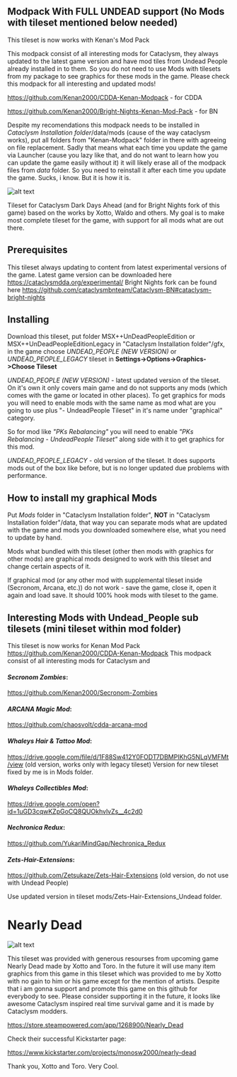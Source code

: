 
## Modpack With FULL UNDEAD support (No Mods with tileset mentioned below needed)
This tileset is now works with Kenan's Mod Pack 

This modpack consist of all interesting mods for Cataclysm, they always updated to the latest game version and have mod tiles from Undead People already installed in to them. So you do not need to use Mods with tilesets from my package to see graphics for these mods in the game. Please check this modpack for all interesting and updated mods!


https://github.com/Kenan2000/CDDA-Kenan-Modpack - for CDDA 


https://github.com/Kenan2000/Bright-Nights-Kenan-Mod-Pack - for BN


Despite my recomendations this modpack needs to be installed in *Cataclysm Installation folder*/data/mods (cause of the way cataclysm works), put all folders from "Kenan-Modpack" folder in there with agreeing on file replacement. Sadly that means what each time you update the game via Launcher (cause you lazy like that, and do not want to learn how you can update the game easily without it) it will likely erase all of the modpack files from *data* folder. So you need to reinstall it after each time you update the game. Sucks, i know. But it is how it is.


![alt text](https://i.imgur.com/BFQzWtC.png)

Tileset for Cataclysm Dark Days Ahead (and for Bright Nights fork of this game) based on the works by Xotto, Waldo and others. My goal is to make most complete tileset for the game, with support for all mods what are out there.


## Prerequisites

This tileset always updating to content from latest experimental versions of the game.
Latest game version can be downloaded here https://cataclysmdda.org/experimental/
Bright Nights fork can be found here https://github.com/cataclysmbnteam/Cataclysm-BN#cataclysm-bright-nights

## Installing

Download this tileset, put folder MSX++UnDeadPeopleEdition or MSX++UnDeadPeopleEditionLegacy in "Cataclysm Installation folder"/gfx, in the game choose *UNDEAD_PEOPLE (NEW VERSION)* or *UNDEAD_PEOPLE_LEGACY* tileset in **Settings->Options->Graphics->Choose Tileset**

*UNDEAD_PEOPLE (NEW VERSION)* - latest updated version of the tileset. On it's own it only covers main game and do not supports any mods (which comes with the game or located in other places). To get graphics for mods you will need to enable mods with the same name as mod what are you going to use plus "- UndeadPeople Tileset" in it's name under "graphical" category.

So for mod like *"PKs Rebalancing"* you will need to enable *"PKs Rebalancing - UndeadPeople Tileset"* along side with it to get graphics for this mod.

*UNDEAD_PEOPLE_LEGACY* - old version of the tileset. It does supports mods out of the box like before, but is no longer updated due problems with performance.


## How to install my graphical Mods
Put *Mods* folder in "Cataclysm Installation folder", **NOT**  in "Cataclysm Installation folder"/data, that way you can separate mods what are updated with the game and mods you downloaded somewhere else, what you need to update by hand.

Mods what bundled with this tileset (other then mods with graphics for other mods) are graphical mods designed to work with this tileset and change certain aspects of it.

If graphical mod (or any other mod with supplemental tileset inside (Secronom, Arcana, etc.)) do not work - save the game, close it, open it again and load save. It should 100% hook mods with tileset to the game.

## Interesting Mods with Undead_People sub tilesets (mini tileset within mod folder)
This tileset is now works for Kenan Mod Pack https://github.com/Kenan2000/CDDA-Kenan-Modpack
This modpack consist of all interesting mods for Cataclysm and 
#### *Secronom Zombies*:
https://github.com/Kenan2000/Secronom-Zombies

#### *ARCANA Magic Mod*:
https://github.com/chaosvolt/cdda-arcana-mod

#### *Whaleys Hair & Tattoo Mod*:
https://drive.google.com/file/d/1F88Sw412Y0FODT7DBMPIKhG5NLqVMFMt/view (old version, works only with legacy tileset)
Version for new tileset fixed by me is in Mods folder.

#### *Whaleys Collectibles Mod*:
https://drive.google.com/open?id=1uGD3cqwKZpGoCQ8QUOkhvlvZs__4c2d0

#### *Nechronica Redux*:
https://github.com/YukariMindGap/Nechronica_Redux

#### *Zets-Hair-Extensions*:
https://github.com/Zetsukaze/Zets-Hair-Extensions (old version, do not use with Undead People)

Use updated version in tileset mods/Zets-Hair-Extensions_Undead folder.

# Nearly Dead

![alt text](https://steamcdn-a.akamaihd.net/steam/apps/1268900/header.jpg)

This tileset was provided with generous resourses from upcoming game Nearly Dead made by Xotto and Toro. In the future it will use many item graphics from this game in this tileset which was provided to me by Xotto with no gain to him or his game except for the mention of artists. Despite that i am gonna support and promote this game on this github for everybody to see. Please consider supporting it in the future, it looks like awesome Cataclysm inspired real time survival game and it is made by Cataclysm modders.

https://store.steampowered.com/app/1268900/Nearly_Dead

Check their successful Kickstarter page:

https://www.kickstarter.com/projects/monosw2000/nearly-dead





Thank you, Xotto and Toro. Very Cool.
